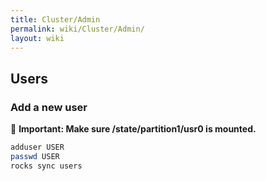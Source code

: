 ```yaml
---
title: Cluster/Admin
permalink: wiki/Cluster/Admin/
layout: wiki
---
```


Users
-----


### Add a new user

📖 **Important: Make sure /state/partition1/usr0 is mounted.**

```bash
adduser USER
passwd USER
rocks sync users
```
